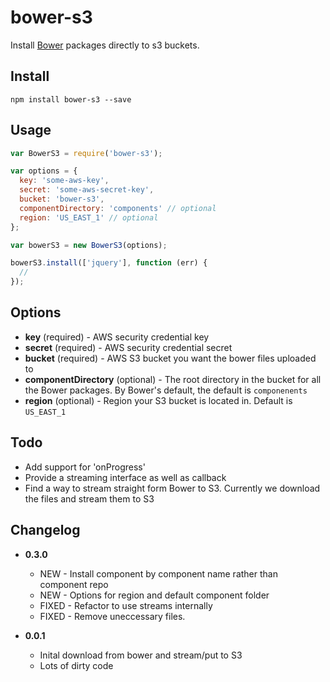 # bower-s3

Install [Bower](http://bower.io/) packages directly to s3 buckets.

## Install

```
npm install bower-s3 --save
```

## Usage

```javascript
var BowerS3 = require('bower-s3');

var options = {
  key: 'some-aws-key',
  secret: 'some-aws-secret-key',
  bucket: 'bower-s3',
  componentDirectory: 'components' // optional
  region: 'US_EAST_1' // optional
};

var bowerS3 = new BowerS3(options);

bowerS3.install(['jquery'], function (err) {
  //
});
```

## Options

* **key** (required) - AWS security credential key
* **secret** (required) - AWS security credential secret
* **bucket** (required) - AWS S3 bucket you want the bower files uploaded to
* **componentDirectory** (optional) - The root directory in the bucket for all the Bower packages. By Bower's default, the default is ` componenents `
* **region** (optional) - Region your S3 bucket is located in. Default is ` US_EAST_1 `


## Todo

* Add support for 'onProgress'
* Provide a streaming interface as well as callback
* Find a way to stream straight form Bower to S3. Currently we download the files and stream them to S3

## Changelog

* **0.3.0**
  * NEW - Install component by component name rather than component repo
  * NEW - Options for region and default component folder
  * FIXED - Refactor to use streams internally
  * FIXED - Remove uneccessary files.

* **0.0.1**
  * Inital download from bower and stream/put to S3
  * Lots of dirty code
